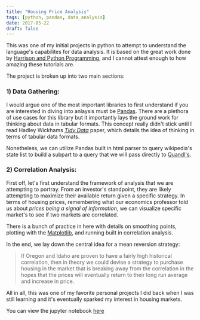 ```yaml
---
title: "Housing Price Analysis"
tags: [python, pandas, data_analysis]
date: 2017-05-22 
draft: false
---
```


This was one of my initial projects in python to attempt to understand the language's capabilites for data analysis. It is based on the great work done by [Harrison and Python Programming](https://pythonprogramming.net/data-analysis-python-pandas-tutorial-introduction/), and I cannot attest enough to how amazing these tutorials are. 

The project is broken up into two main sections: 

### 1) Data Gathering: 
I would argue one of the most important libraries to first understand if you are interested in diving into anlaysis must be [Pandas](https://pandas.pydata.org). There are a plethora of use cases for this library but it importantly lays the ground work for thinking about data in tabular formats. This concept really didn't stick until I read Hadley Wickhams [_Tidy Data_](https://vita.had.co.nz/papers/tidy-data.pdf) paper, which details the idea of thinking in terms of tabular data formats. 

Nonetheless, we can utilize Pandas built in html parser to query wikipedia's state list to build a subpart to a query that we will pass directly to [Quandl's](https://www.quandl.com). 

### 2) Correlation Analysis: 
First off, let's first understand the framework of analysis that we are attempting to portray. From an investor's standpoint, they are likely attempting to maximize their available return given a specific strategy. In terms of housing prices, remembering what our economics professor told us about _prices being a signal of information_, we can visualize specific market's to see if two markets are correlated.   

There is a bunch of practice in here with details on smoothing points, plotting with the [Matplotlib](https://matplotlib.org), and running built in correlation analysis. 

In the end, we lay down the central idea for a mean reversion strategy:

> If Oregon and Idaho are proven to have a fairly high historical correlation, then in theory we could devise a strategy to purchase housing in the market that is breaking away from the correlation in the hopes that the prices will eventually return to their long run average and increase in price. 

All in all, this was one of my favorite personal projects I did back when I was still learning and it's eventually sparked my interest in housing markets.

You can view the jupyter notebook [here](/files/real_estate_analysis.html)
